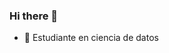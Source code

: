 ### Hi there 👋



- 🔭 Estudiante en ciencia de datos


<!--
**elenchuffe27/elenchuffe27** is a ✨ _special_ ✨ repository because its `README.md` (this file) appears on your GitHub profile.
